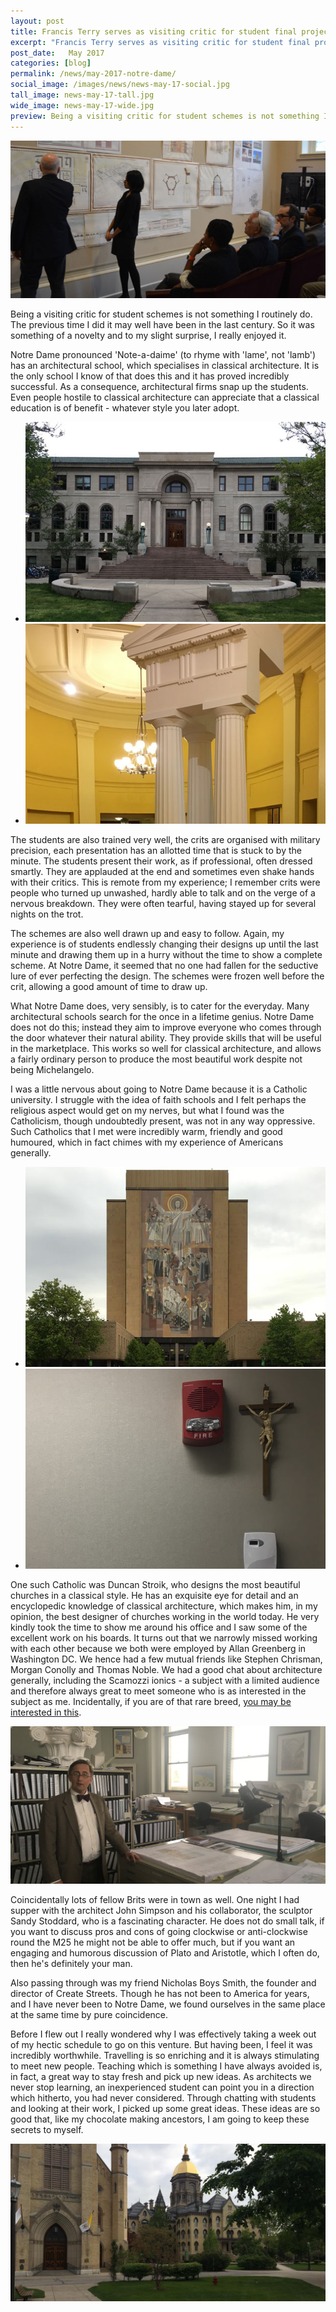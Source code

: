 ```yaml
---
layout: post
title: Francis Terry serves as visiting critic for student final projects at Notre Dame University, Indiana
excerpt: "Francis Terry serves as visiting critic for student final projects at Notre Dame University, Indiana"
post_date:   May 2017
categories: [blog]
permalink: /news/may-2017-notre-dame/
social_image: /images/news/news-may-17-social.jpg
tall_image: news-may-17-tall.jpg
wide_image: news-may-17-wide.jpg
preview: Being a visiting critic for student schemes is not something I routinely do. The previous time I did it may well have been in the last century. So it was something of a novelty and to my slight surprise, I really enjoyed it.
---
```


<a class="fancybox" rel="group" href="/images/news/may-2017-notre-dame/nd-news-main.jpg" title="Notre Dame University, Indiana">
	<img src="/images/news/may-2017-notre-dame/thumbs/nd-news-main.jpg" class="featured-image" alt="Notre Dame University, Indiana">
</a>

<p>
	Being a visiting critic for student schemes is not something I routinely do. The previous time I did it may well have been in the last century. So it was something of a novelty and to my slight surprise, I really enjoyed it.
</p><p>
	Notre Dame pronounced 'Note-a-daime' (to rhyme with 'lame', not 'lamb') has an architectural school, which specialises in classical architecture. It is the only school I know of that does this and it has proved incredibly successful.  As a consequence, architectural firms snap up the students. Even people hostile to classical architecture can appreciate that a classical education is of benefit - whatever style you later adopt.
</p>

<ul class="list">
	<li class="half">
		<a class="fancybox" rel="group" href="/images/news/may-2017-notre-dame/nd-news-6.jpg" title="Notre Dame University, Indiana">
			<img src="/images/news/may-2017-notre-dame/thumbs/nd-news-6.jpg" alt="Notre Dame University, Indiana">
		</a>
	</li>
	<li class="half">
		<a class="fancybox" rel="group" href="/images/news/may-2017-notre-dame/nd-news-7.jpg" title="Notre Dame University, Indiana">
			<img src="/images/news/may-2017-notre-dame/thumbs/nd-news-7.jpg" alt="Notre Dame University, Indiana">
		</a>
	</li>
</ul>

<p>
	The students are also trained very well, the crits are organised with military precision, each presentation has an allotted time that is stuck to by the minute. The students present their work, as if professional, often dressed smartly.  They are applauded at the end and sometimes even shake hands with their critics. This is remote from my experience; I remember crits were people who turned up unwashed, hardly able to talk and on the verge of a nervous breakdown.  They were often tearful, having stayed up for several nights on the trot.
</p><p> 
	The schemes are also well drawn up and easy to follow. Again, my experience is of students endlessly changing their designs up until the last minute and drawing them up in a hurry without the time to show a complete scheme. At Notre Dame, it seemed that no one had fallen for the seductive lure of ever perfecting the design. The schemes were frozen well before the crit, allowing a good amount of time to draw up.
</p><p> 
	What Notre Dame does, very sensibly, is to cater for the everyday. Many architectural schools search for the once in a lifetime genius. Notre Dame does not do this; instead they aim to improve everyone who comes through the door whatever their natural ability. They provide skills that will be useful in the marketplace.  This works so well for classical architecture, and allows a fairly ordinary person to produce the most beautiful work despite not being Michelangelo. 
</p><p> 
	I was a little nervous about going to Notre Dame because it is a Catholic university. I struggle with the idea of faith schools and I felt perhaps the religious aspect would get on my nerves, but what I found was the Catholicism, though undoubtedly present, was not in any way oppressive. Such Catholics that I met were incredibly warm, friendly and good humoured, which in fact chimes with my experience of Americans generally.
</p>

<ul class="list">
	<li class="half">
		<a class="fancybox" rel="group" href="/images/news/may-2017-notre-dame/nd-news-2.jpg" title="Notre Dame University, Indiana">
			<img src="/images/news/may-2017-notre-dame/thumbs/nd-news-2.jpg" alt="Notre Dame University, Indiana">
		</a>
	</li>
	<li class="half">
		<a class="fancybox" rel="group" href="/images/news/may-2017-notre-dame/nd-news-4.jpg" title="Notre Dame University, Indiana">
			<img src="/images/news/may-2017-notre-dame/thumbs/nd-news-4.jpg" alt="Notre Dame University, Indiana">
		</a>
	</li>
</ul>

<p>
	One such Catholic was Duncan Stroik, who designs the most beautiful churches in a classical style. He has an exquisite eye for detail and an encyclopedic knowledge of classical architecture, which makes him, in my opinion, the best designer of churches working in the world today. He very kindly took the time to show me around his office and I saw some of the excellent work on his boards. It turns out that we narrowly missed working with each other because we both were employed by Allan Greenberg in Washington DC.  We hence had a few mutual friends like Stephen Chrisman, Morgan Conolly and Thomas Noble. We had a good chat about architecture generally, including the Scamozzi ionics - a subject with a limited audience and therefore always great to meet someone who is as interested in the subject as me. Incidentally, if you are of that rare breed, <a href="/thoughts/how-palladian-were-palladians/" alt="How Palladian Were Palladians">you may be interested in this</a>.
</p>

<a class="fancybox" rel="group" href="/images/news/may-2017-notre-dame/nd-news-5.jpg" title="Notre Dame University, Indiana">
	<img src="/images/news/may-2017-notre-dame/thumbs/nd-news-5.jpg" class="single-image" alt="Notre Dame University, Indiana">
</a>
 
<p>
	Coincidentally lots of fellow Brits were in town as well. One night I had supper with the architect John Simpson and his collaborator, the sculptor Sandy Stoddard, who is a fascinating character. He does not do small talk, if you want to discuss pros and cons of going clockwise or anti-clockwise round the M25 he might not be able to offer much, but if you want an engaging and humorous discussion of Plato and Aristotle, which I often do, then he's definitely your man.
</p><p> 
	Also passing through was my friend Nicholas Boys Smith, the founder and director of Create Streets. Though he has not been to America for years, and I have never been to Notre Dame, we found ourselves in the same place at the same time by pure coincidence. 
</p><p> 
	Before I flew out I really wondered why I was effectively taking a week out of my hectic schedule to go on this venture. But having been, I feel it was incredibly worthwhile. Travelling is so enriching and it is always stimulating to meet new people. Teaching which is something I have always avoided is, in fact, a great way to stay fresh and pick up new ideas. As architects we never stop learning, an inexperienced student can point you in a direction which hitherto, you had never considered. Through chatting with students and looking at their work, I picked up some great ideas. These ideas are so good that, like my chocolate making ancestors, I am going to keep these secrets to myself.
</p>

<a class="fancybox" rel="group" href="/images/news/may-2017-notre-dame/nd-news-8.jpg" title="Notre Dame University, Indiana">
	<img src="/images/news/may-2017-notre-dame/thumbs/nd-news-8.jpg" class="single-image" alt="Notre Dame University, Indiana">
</a>